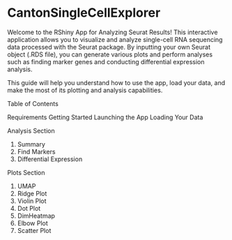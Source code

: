 # CantonSingleCellExplorer

Welcome to the RShiny App for Analyzing Seurat Results! This interactive application allows you to visualize and analyze single-cell RNA sequencing data processed with the Seurat package. By inputting your own Seurat object (.RDS file), you can generate various plots and perform analyses such as finding marker genes and conducting differential expression analysis.

This guide will help you understand how to use the app, load your data, and make the most of its plotting and analysis capabilities.

Table of Contents

Requirements
Getting Started
Launching the App
Loading Your Data

Analysis Section

1. Summary
2. Find Markers
3. Differential Expression

Plots Section

1. UMAP
2. Ridge Plot
3. Violin Plot
4. Dot Plot
5. DimHeatmap
6. Elbow Plot
7. Scatter Plot


